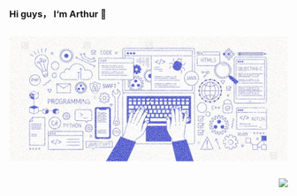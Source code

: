 ### Hi guys， I‘m Arthur 👋


<div align="center">
  
  <div style="float: left">
    

 ![](https://github.com/Until-You-Possible/Until-You-Possible/blob/main/banner1.jpg)
    
  </div>
  
  <div style="float: right">

![](https://github-readme-stats.vercel.app/api?username=Until-You-Possible)
    
  </div>
  

  
  
</div>

















